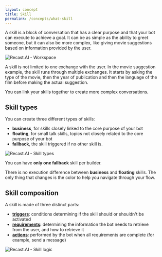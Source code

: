 ```yaml
---
layout: concept
title: Skill
permalink: /concepts/what-skill
---
```


A skill is a block of conversation that has a clear purpose and that your bot can execute to achieve a goal. It can be as simple as the ability to greet someone, but it can also be more complex,
like giving movie suggestions based on information provided by the user.

![Recast.AI - Workspace](//cdn.recast.ai/man/recast-ai-what-skill-1.png)

A skill is not limited to one exchange with the user. In the movie suggestion example, the skill runs through multiple exchanges. It starts by asking the type of the movie, then
the year of publication and then the language of the film before making the actual suggestion.

You can link your skills together to create more complex conversations.

## Skill types

You can create three different types of skills:

* **business**, for skills closely linked to the core purpose of your bot
* **floating**, for small talk skills, topics not closely related to the core purpose of your bot
* **fallback**, the skill triggered if no other skill is.

![Recast.AI - Skill types](//cdn.recast.ai/man/recast-ai-what-skill-2.png)

You can have **only one fallback** skill per builder.

There is no execution difference between **business** and **floating** skills. The only thing that changes is the color to help you navigate through your flow.

## Skill composition

A skill is made of three distinct parts:

- **<a href="/docs/concepts/trigger">triggers</a>**: conditions determining if the skill should or shouldn't be activated
- **<a href="/docs/concepts/requirements">requirements</a>**: determining the information the bot needs to retrieve from the user, and how to retrieve it
- **<a href="/docs/concepts/action">actions</a>**: performed by the bot when all requirements are complete (for example, send a message)

![Recast.AI - Skill logic](//cdn.recast.ai/man/recast-ai-skill-logic.png)
